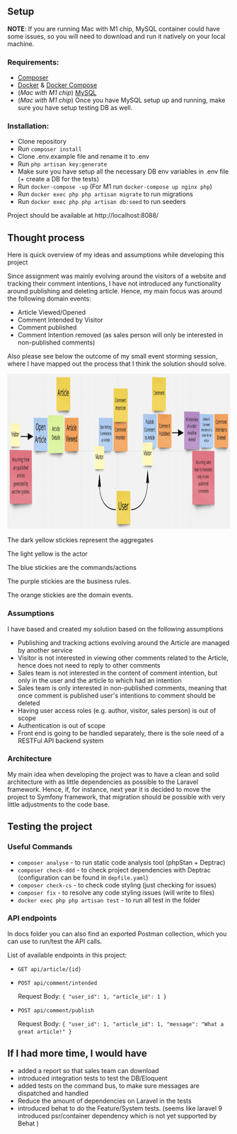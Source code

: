 
## Setup

**NOTE**: If you are running Mac with M1 chip, MySQL container could have some issues, so you will need to download and run it natively on your local machine.

### Requirements:

- [Composer](https://getcomposer.org/doc/00-intro.md)
- [Docker](https://docs.docker.com/get-docker/) & [Docker Compose](https://docs.docker.com/compose/install/)
- (*Mac with M1 chip*) [MySQL](https://dev.mysql.com/downloads/mysql/)
- (*Mac with M1 chip*) Once you have MySQL setup up and running, make sure you have setup testing DB as well.

### Installation:

- Clone repository
- Run `composer install`
- Clone .env.example file and rename it to .env
- Run `php artisan key:generate`
- Make sure you have setup all the necessary DB env variables in .env file (+ create a DB for the tests)
- Run `docker-compose -up` (For M1 run `docker-compose up nginx php`)
- Run `docker exec php php artisan migrate` to run migrations
- Run `docker exec php php artisan db:seed` to run seeders

Project should be available at http://localhost:8088/

## Thought process

Here is quick overview of my ideas and assumptions while developing this project

Since assignment was mainly evolving around the visitors of a website and tracking their comment intentions, I have not introduced any functionality around publishing and deleting article.
Hence, my main focus was around the following domain events:
- Article Viewed/Opened
- Comment Intended by Visitor
- Comment published
- Comment Intention removed (as sales person will only be interested in non-published comments)

Also please see below the outcome of my small event storming session, where I have mapped out the process that I think the solution should solve. 

<img src="docs/event-storming.png" width="900" height="350"/>

The dark yellow stickies represent the aggregates

The light yellow is the actor

The blue stickies are the commands/actions

The purple stickies are the business rules.

The orange stickies are the domain events.


### Assumptions

I have based and created my solution based on the following assumptions

- Publishing and tracking actions evolving around the Article are managed by another service
- Visitor is not interested in viewing other comments related to the Article, hence does not need to reply to other comments
- Sales team is not interested in the content of comment intention, but only in the user and the article to which had an intention
- Sales team is only interested in non-published comments, meaning that once comment is published user's intentions to comment should be deleted
- Having user access roles (e.g. author, visitor, sales person) is out of scope
- Authentication is out of scope
- Front end is going to be handled separately, there is the sole need of a RESTFul API backend system

### Architecture

My main idea when developing the project was to have a clean and solid architecture with as little dependencies as possible to the Laravel framework.
Hence, if, for instance, next year it is decided to move the project to Symfony framework, that migration should be possible with very little adjustments to the code base.

## Testing the project

### Useful Commands

- `composer analyse` - to run static code analysis tool (phpStan + Deptrac)
- `composer check-ddd` - to check project dependencies with Deptrac (configuration can be found in `depfile.yaml`)
- `composer check-cs` - to check code styling (just checking for issues)
- `composer fix` - to resolve any code styling issues (will write to files)
- `docker exec php php artisan test` - to run all test in the folder

### API endpoints
In docs folder you can also find an exported Postman collection, which you can use to run/test the API calls.

List of available endpoints in this project:

- `GET api/article/{id}`


- `POST api/comment/intended`

    Request Body: `{
  "user_id": 1,
  "article_id": 1
  }`


- `POST api/comment/publish`

    Request Body: `{
"user_id": 1,
"article_id": 1,
"message": "What a great article!"
}`


## If I had more time, I would have

- added a report so that sales team can download
- introduced integration tests to test the DB/Eloquent
- added tests on the command bus, to make sure messages are dispatched and handled
- Reduce the amount of dependencies on Laravel in the tests
- introduced behat to do the Feature/System tests. (seems like laravel 9 introduced psr/container dependency which is not yet supported by Behat )
